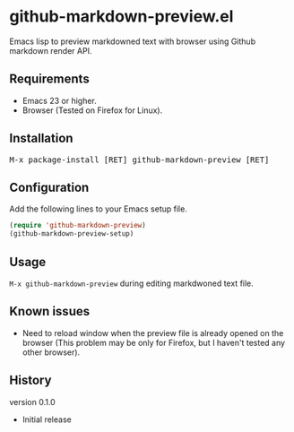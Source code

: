 # github-markdown-preview.el

Emacs lisp to preview markdowned text with browser using Github markdown render API.

## Requirements

* Emacs 23 or higher.
* Browser (Tested on Firefox for Linux).

## Installation

<kbd>M-x package-install [RET] github-markdown-preview [RET]</kbd>

## Configuration

Add the following lines to your Emacs setup file.

```init.el
(require 'github-markdown-preview)
(github-markdown-preview-setup)
```

## Usage

`M-x github-markdown-preview` during editing markdwoned text file.

## Known issues

* Need to reload window when the preview file is already opened on the browser (This problem may be only for Firefox, but I haven't tested any other browser).

## History

version 0.1.0

* Initial release
